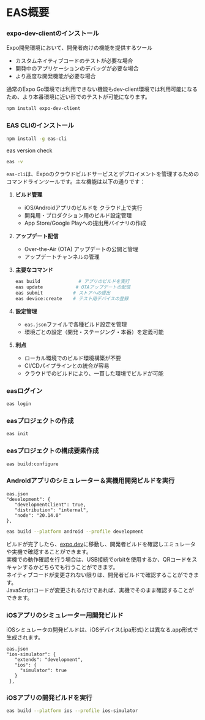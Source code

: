 # EAS概要
### expo-dev-clientのインストール
Expo開発環境において、開発者向けの機能を提供するツール
- カスタムネイティブコードのテストが必要な場合
- 開発中のアプリケーションのデバッグが必要な場合
- より高度な開発機能が必要な場合

通常のExpo Go環境では利用できない機能もdev-client環境では利用可能になるため、より本番環境に近い形でのテストが可能になります。

```zsh
npm install expo-dev-client
```

### EAS CLIのインストール

```zsh
npm install -g eas-cli
```

eas version check
```zsh
eas -v
```

`eas-cli`は、Expoのクラウドビルドサービスとデプロイメントを管理するためのコマンドラインツールです。主な機能は以下の通りです：
1. **ビルド管理**
    - iOS/Androidアプリのビルドを クラウド上で実行
    - 開発用・プロダクション用のビルド設定管理
    - App Store/Google Playへの提出用バイナリの作成

2. **アップデート配信**
    - Over-the-Air (OTA) アップデートの公開と管理
    - アップデートチャンネルの管理

3. **主要なコマンド**
    ```zsh
    eas build              # アプリのビルドを実行
    eas update            # OTAアップデートの配信
    eas submit           # ストアへの提出
    eas device:create    # テスト用デバイスの登録
    ```
4. **設定管理**
    - `eas.json`ファイルで各種ビルド設定を管理
    - 環境ごとの設定（開発・ステージング・本番）を定義可能

5. **利点**
    - ローカル環境でのビルド環境構築が不要
    - CI/CDパイプラインとの統合が容易
    - クラウドでのビルドにより、一貫した環境でビルドが可能

### easログイン
```zsh
eas login
```

### easプロジェクトの作成
```zsh
eas init
```

### easプロジェクトの構成要素作成
```zsh
eas build:configure
```

### Androidアプリのシミュレーター＆実機用開発ビルドを実行
```text
eas.json
"development": {
   "developmentClient": true,
   "distribution": "internal",
   "node": "20.14.0"
},
```
```zsh
eas build --platform android --profile development
```
ビルドが完了したら、[expo.dev](https://expo.dev/)に移動し、開発者ビルドを確認しエミュレータや実機で確認することができます。\
実機での動作確認を行う場合は、USB接続でorbitを使用するか、QRコードをスキャンするかどちらでも行うことができます。\
ネイティブコードが変更されない限りは、開発者ビルドで確認することができます。\
JavaScriptコードが変更されるだけであれば、実機でそのまま確認することができます。

### iOSアプリのシミュレーター用開発ビルド
iOSシミュレータの開発ビルドは、iOSデバイス(.ipa形式)とは異なる.app形式で生成されます。
```text
eas.json
"ios-simulator": {
   "extends": "development",
   "ios": {
     "simulator": true
   }
 },
```
### iOSアプリの開発ビルドを実行

```zsh
eas build --platform ios --profile ios-simulator
```
